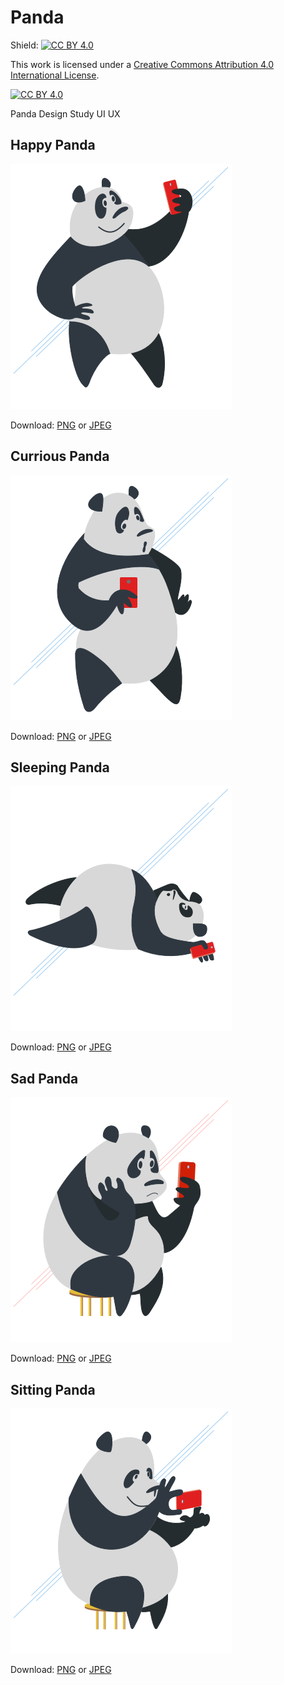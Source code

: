 # Panda

Shield: [![CC BY 4.0][cc-by-shield]][cc-by]

This work is licensed under a [Creative Commons Attribution 4.0 International
License][cc-by].

[![CC BY 4.0][cc-by-image]][cc-by]

[cc-by]: http://creativecommons.org/licenses/by/4.0/
[cc-by-image]: https://i.creativecommons.org/l/by/4.0/88x31.png
[cc-by-shield]: https://img.shields.io/badge/License-CC%20BY%204.0-lightgrey.svg

Panda Design Study UI UX

## Happy Panda

![Happy Panda](Panda-happy.png?raw=true)

Download: [PNG](Panda-happy.png) or [JPEG](Panda-happy.jpg)

## Currious Panda

![Currious Panda](Panda-currious.png?raw=true)

Download: [PNG](Panda-currious.png) or [JPEG](Panda-currious.jpg)

## Sleeping Panda

![Sleeping Panda](Panda-sleep.png?raw=true)

Download: [PNG](Panda-sleep.png) or [JPEG](Panda-sleep.jpg)

## Sad Panda

![Sad Panda](Panda-Sad.png?raw=true)

Download: [PNG](Panda-Sad.png) or [JPEG](Panda-Sad.jpg)

## Sitting Panda

![Sitting Panda](Panda-sitting.png?raw=true)

Download: [PNG](Panda-sitting.png) or [JPEG](Panda-sitting.jpg)
